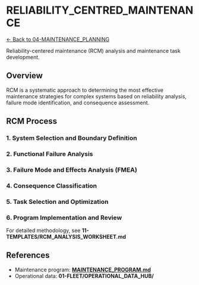 # RELIABILITY_CENTRED_MAINTENANCE


[← Back to 04-MAINTENANCE_PLANNING](../00-README.md)

Reliability-centered maintenance (RCM) analysis and maintenance task development.

## Overview

RCM is a systematic approach to determining the most effective maintenance strategies for complex systems based on reliability analysis, failure mode identification, and consequence assessment.

## RCM Process

### 1. System Selection and Boundary Definition
### 2. Functional Failure Analysis
### 3. Failure Mode and Effects Analysis (FMEA)
### 4. Consequence Classification
### 5. Task Selection and Optimization
### 6. Program Implementation and Review

For detailed methodology, see **11-TEMPLATES/RCM_ANALYSIS_WORKSHEET.md**

## References
- Maintenance program: **[MAINTENANCE_PROGRAM.md](../MAINTENANCE_PROGRAM.md)**
- Operational data: **01-FLEET/OPERATIONAL_DATA_HUB/**
